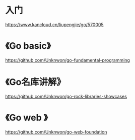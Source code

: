 

# 入门

https://www.kancloud.cn/liupengjie/go/570005

# 《Go basic》
https://github.com/Unknwon/go-fundamental-programming

# 《Go名库讲解》
https://github.com/Unknwon/go-rock-libraries-showcases

# 《Go web 》

https://github.com/Unknwon/go-web-foundation


